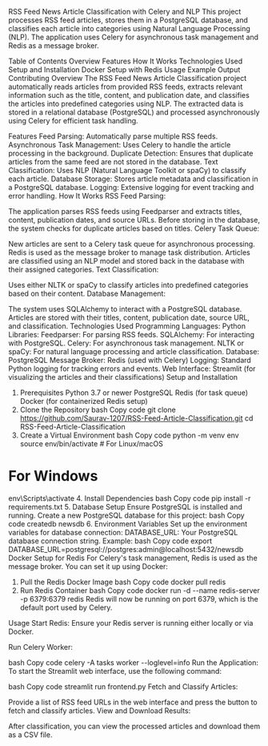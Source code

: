 RSS Feed News Article Classification with Celery and NLP
This project processes RSS feed articles, stores them in a PostgreSQL database, and classifies each article into categories using Natural Language Processing (NLP). The application uses Celery for asynchronous task management and Redis as a message broker.

Table of Contents
Overview
Features
How It Works
Technologies Used
Setup and Installation
Docker Setup with Redis
Usage
Example Output
Contributing
Overview
The RSS Feed News Article Classification project automatically reads articles from provided RSS feeds, extracts relevant information such as the title, content, and publication date, and classifies the articles into predefined categories using NLP. The extracted data is stored in a relational database (PostgreSQL) and processed asynchronously using Celery for efficient task handling.

Features
Feed Parsing: Automatically parse multiple RSS feeds.
Asynchronous Task Management: Uses Celery to handle the article processing in the background.
Duplicate Detection: Ensures that duplicate articles from the same feed are not stored in the database.
Text Classification: Uses NLP (Natural Language Toolkit or spaCy) to classify each article.
Database Storage: Stores article metadata and classification in a PostgreSQL database.
Logging: Extensive logging for event tracking and error handling.
How It Works
RSS Feed Parsing:

The application parses RSS feeds using Feedparser and extracts titles, content, publication dates, and source URLs.
Before storing in the database, the system checks for duplicate articles based on titles.
Celery Task Queue:

New articles are sent to a Celery task queue for asynchronous processing.
Redis is used as the message broker to manage task distribution.
Articles are classified using an NLP model and stored back in the database with their assigned categories.
Text Classification:

Uses either NLTK or spaCy to classify articles into predefined categories based on their content.
Database Management:

The system uses SQLAlchemy to interact with a PostgreSQL database. Articles are stored with their titles, content, publication date, source URL, and classification.
Technologies Used
Programming Languages: Python
Libraries:
Feedparser: For parsing RSS feeds.
SQLAlchemy: For interacting with PostgreSQL.
Celery: For asynchronous task management.
NLTK or spaCy: For natural language processing and article classification.
Database: PostgreSQL
Message Broker: Redis (used with Celery)
Logging: Standard Python logging for tracking errors and events.
Web Interface: Streamlit (for visualizing the articles and their classifications)
Setup and Installation
1. Prerequisites
Python 3.7 or newer
PostgreSQL
Redis (for task queue)
Docker (for containerized Redis setup)
2. Clone the Repository
bash
Copy code
git clone https://github.com/Saurav-1207/RSS-Feed-Article-Classification.git
cd RSS-Feed-Article-Classification
3. Create a Virtual Environment
bash
Copy code
python -m venv env
source env/bin/activate  # For Linux/macOS
# For Windows
env\Scripts\activate
4. Install Dependencies
bash
Copy code
pip install -r requirements.txt
5. Database Setup
Ensure PostgreSQL is installed and running.
Create a new PostgreSQL database for this project:
bash
Copy code
createdb newsdb
6. Environment Variables
Set up the environment variables for database connection:
DATABASE_URL: Your PostgreSQL database connection string.
Example:
bash
Copy code
export DATABASE_URL=postgresql://postgres:admin@localhost:5432/newsdb
Docker Setup for Redis
For Celery's task management, Redis is used as the message broker. You can set it up using Docker:

1. Pull the Redis Docker Image
bash
Copy code
docker pull redis
2. Run Redis Container
bash
Copy code
docker run -d --name redis-server -p 6379:6379 redis
Redis will now be running on port 6379, which is the default port used by Celery.

Usage
Start Redis: Ensure your Redis server is running either locally or via Docker.

Run Celery Worker:

bash
Copy code
celery -A tasks worker --loglevel=info
Run the Application: To start the Streamlit web interface, use the following command:

bash
Copy code
streamlit run frontend.py
Fetch and Classify Articles:

Provide a list of RSS feed URLs in the web interface and press the button to fetch and classify articles.
View and Download Results:

After classification, you can view the processed articles and download them as a CSV file.
